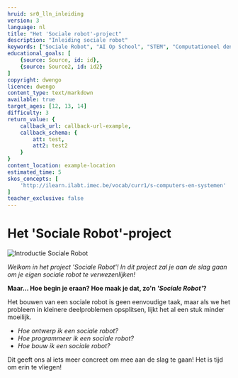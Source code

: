 ```yaml
---
hruid: sr0_lln_inleiding
version: 3
language: nl
title: "Het 'Sociale robot'-project"
description: "Inleiding sociale robot"
keywords: ["Sociale Robot", "AI Op School", "STEM", "Computationeel denken", "Grafisch programmeren"]
educational_goals: [
    {source: Source, id: id}, 
    {source: Source2, id: id2}
]
copyright: dwengo
licence: dwengo
content_type: text/markdown
available: true
target_ages: [12, 13, 14]
difficulty: 3
return_value: {
    callback_url: callback-url-example,
    callback_schema: {
        att: test,
        att2: test2
    }
}
content_location: example-location
estimated_time: 5
skos_concepts: [
    'http://ilearn.ilabt.imec.be/vocab/curr1/s-computers-en-systemen'
]
teacher_exclusive: false
---
```


# Het 'Sociale Robot'-project

![](@youtube/https://www.youtube.com/embed/EsYs4k41U6w?list=PLHRY06NDfDXlBpLm5J3BK26Ul6GxGykDu "Introductie Sociale Robot")

*Welkom in het project 'Sociale Robot'! In dit project zal je aan de slag gaan om je eigen sociale robot te verwezenlijken!*

<strong>Maar... Hoe begin je eraan? Hoe maak je dat, zo'n *'Sociale Robot'*?</strong>

Het bouwen van een sociale robot is geen eenvoudige taak, maar als we het probleem in kleinere deelproblemen opsplitsen, lijkt het al een stuk minder moeilijk.

* *Hoe ontwerp ik een sociale robot?*
* *Hoe programmeer ik een sociale robot?*
* *Hoe bouw ik een sociale robot?*

Dit geeft ons al iets meer concreet om mee aan de slag te gaan! Het is tijd om erin te vliegen!